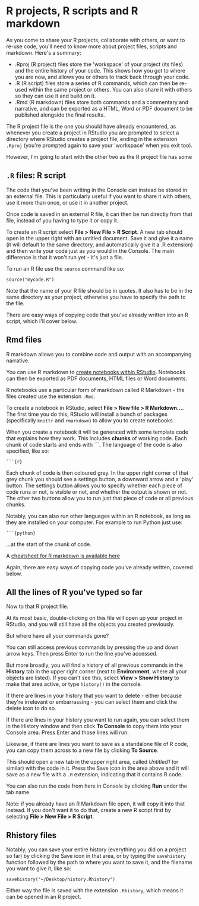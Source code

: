 # R projects, R scripts and R markdown

As you come to share your R projects, collaborate with others, or want to re-use code, you'll need to know more about project files, scripts and markdown. Here's a summary:

* .Rproj (R project) files store the 'workspace' of your project (its files) and the entire history of your code. This shows how you got to where you are now, and allows you or others to track back through your code.
* .R (R script) files store a series of R commands, which can then be re-used within the same project or others. You can also share it with others so they can use it and build on it.
* .Rmd (R markdown) files store both commands and a commentary and narrative, and can be exported as a HTML, Word or PDF document to be published alongside the final results.

The R project file is the one you should have already encountered, as whenever you create a project in RStudio you are prompted to select a directory where RStudio creates a project file, ending in the extension `.Rproj` (you're prompted again to save your 'workspace' when you exit too).

However, I'm going to start with the other two as the R project file has some 

## `.R` files: R script

The code that you've been writing in the Console can instead be stored in an external file. This is particularly useful if you want to share it with others, use it more than once, or use it in another project.

Once code is saved in an external R file, it can then be run directly from that file, instead of you having to type it or copy it. 

To create an R script select **File > New File > R Script**. A new tab should open in the upper right with an untitled document. Save it and give it a name (it will default to the same directory, and automatically give it a .R extension) and then write your code just as you would in the Console. The main difference is that it won't run yet - it's just a file.

To *run* an R file use the `source` command like so:

`source("mycode.R")`

Note that the name of your R file should be in quotes. It also has to be in the same directory as your project, otherwise you have to specify the path to the file.

There are easy ways of copying code that you've already written into an R script, which I'll cover below.

## Rmd files

R markdown allows you to combine code and output with an accompanying narrative. 

You can use R markdown to [create notebooks within RStudio](http://rmarkdown.rstudio.com/r_notebooks.html). Notebooks can then be exported as PDF documents, HTML files or Word documents.

R notebooks use a particular form of markdown called R Markdown - the files created use the extension `.Rmd`.

To create a notebook in RStudio, select **File > New file > R Markdown...**. The first time you do this, RStudio will install a bunch of packages (specifically `knittr` and `rmarkdown`) to allow you to create notebooks.

When you create a notebook it will be generated with some template code that explains how they work. This includes **chunks** of working code. Each chunk of code starts and ends with ```. The language of the code is also specified, like so: 

```
```{r}
```

Each chunk of code is then coloured grey. In the upper right corner of that grey chunk you should see a settings button, a downward arrow and a 'play' button. The settings button allows you to specify whether each piece of code runs or not, is visible or not, and whether the output is shown or not. The other two buttons allow you to run just that piece of code or all previous chunks.

Notably, you can also run other languages within an R notebook, as long as they are installed on your computer. For example to run Python just use: 

```
```{python}
```

...at the start of the chunk of code.

A [cheatsheet for R markdown is available here](https://www.rstudio.com/wp-content/uploads/2016/03/rmarkdown-cheatsheet-2.0.pdf)

Again, there are easy ways of copying code you've already written, covered below.


## All the lines of R you've typed so far

Now to that R project file. 

At its most basic, double-clicking on this file will open up your project in RStudio, and you will still have all the objects you created previously. 

But where have all your commands gone? 

You can still access previous commands by pressing the up and down arrow keys. Then press Enter to run the line you've accessed.

But more broadly, you will find a history of all previous commands in the **History** tab in the upper right corner (next to **Environment**, where all your objects are listed). If you can't see this, select **View > Show History** to make that area active, or type `history()` in the console.

If there are lines in your history that you want to delete - either because they're irrelevant or embarrassing - you can select them and click the delete icon to do so.

If there are lines in your history you want to run again, you can select them in the History window and then click **To Console** to copy them into your Console area. Press Enter and those lines will run.

Likewise, if there are lines you want to save as a standalone file of R code, you can copy them across to a new file by clicking **To Source**.

This should open a new tab in the upper right area, called *Untitled1* (or similar) with the code in it. Press the Save icon in the area above and it will save as a new file with a `.R` extension, indicating that it contains R code.

You can also run the code from here in Console by clicking **Run** under the tab name. 

Note: if you already have an R Markdown file open, it will copy it into that instead. If you don't want it to do that, create a new R script first by selecting **File > New File > R Script**. 

## Rhistory files

Notably, you can save your entire history (everything you did on a project so far) by clicking the Save icon in that area, or by typing the `savehistory` function followed by the path to where you want to save it, and the filename you want to give it, like so:

`savehistory("~/Desktop/history.Rhistory")`

Either way the file is saved with the extension `.Rhistory`, which means it can be opened in an R project.


